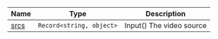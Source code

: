 <section id="main" data-note="AUTO-GENERATED CONTENT, DO NOT EDIT DIRECTLY!">

| Name                                                                                               | Type                                | Description              |
| -------------------------------------------------------------------------------------------------- | ----------------------------------- | ------------------------ |
| [srcs](https://nguix-starter.lamnhan.com/content/reference/classes/videoplayercomponent.html#srcs) | <code>Record<string, object></code> | Input() The video source |

</section>
